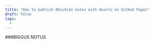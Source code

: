 ```yaml
---
title: "How to publish Obsidian notes with Quartz on GitHub Pages"
draft: false
tags:
  - 
---
```

###BIGGUS NOTUS

